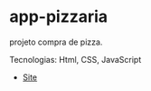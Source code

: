 # app-pizzaria
projeto compra de pizza.

Tecnologias: Html, CSS, JavaScript

* [Site](https://mateuschagas-pw.github.io/app-pizzaria/)

